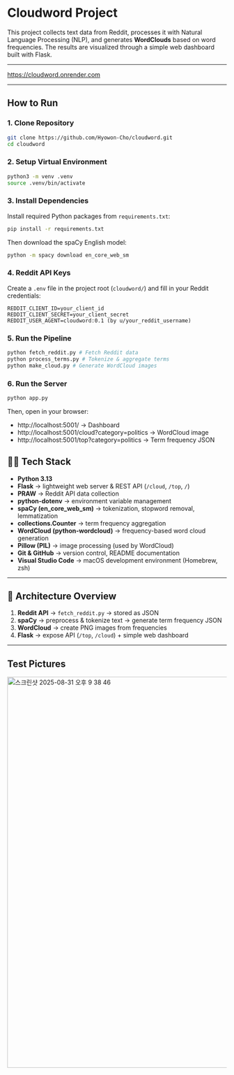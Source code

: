# Cloudword Project

This project collects text data from Reddit, processes it with Natural Language Processing (NLP), and generates **WordClouds** based on word frequencies. The results are visualized through a simple web dashboard built with Flask.

---

https://cloudword.onrender.com

---

## How to Run

### 1. Clone Repository
```bash
git clone https://github.com/Hyowon-Cho/cloudword.git
cd cloudword
```

### 2. Setup Virtual Environment
```bash
python3 -m venv .venv
source .venv/bin/activate
```

### 3. Install Dependencies
Install required Python packages from `requirements.txt`:
```bash
pip install -r requirements.txt
```

Then download the spaCy English model:
```bash
python -m spacy download en_core_web_sm
```

### 4. Reddit API Keys
Create a `.env` file in the project root (`cloudword/`) and fill in your Reddit credentials:

```
REDDIT_CLIENT_ID=your_client_id
REDDIT_CLIENT_SECRET=your_client_secret
REDDIT_USER_AGENT=cloudword:0.1 (by u/your_reddit_username)
```

### 5. Run the Pipeline
```bash
python fetch_reddit.py # Fetch Reddit data
python process_terms.py # Tokenize & aggregate terms
python make_cloud.py # Generate WordCloud images
```

### 6. Run the Server
```bash
python app.py
```

Then, open in your browser:
- http://localhost:5001/ -> Dashboard  
- http://localhost:5001/cloud?category=politics -> WordCloud image  
- http://localhost:5001/top?category=politics -> Term frequency JSON  

## 🧑‍💻 Tech Stack

- **Python 3.13** 
- **Flask** -> lightweight web server & REST API (`/cloud`, `/top`, `/`)
- **PRAW** -> Reddit API data collection
- **python-dotenv** -> environment variable management
- **spaCy (en_core_web_sm)** -> tokenization, stopword removal, lemmatization
- **collections.Counter** -> term frequency aggregation
- **WordCloud (python-wordcloud)** -> frequency-based word cloud generation
- **Pillow (PIL)** -> image processing (used by WordCloud)
- **Git & GitHub** -> version control, README documentation
- **Visual Studio Code** -> macOS development environment (Homebrew, zsh)

---

## 🧩 Architecture Overview

1. **Reddit API** -> `fetch_reddit.py` -> stored as JSON  
2. **spaCy** -> preprocess & tokenize text -> generate term frequency JSON  
3. **WordCloud** -> create PNG images from frequencies  
4. **Flask** -> expose API (`/top`, `/cloud`) + simple web dashboard  

---

## Test Pictures

<img width="1512" height="895" alt="스크린샷 2025-08-31 오후 9 38 46" src="https://github.com/user-attachments/assets/060155e3-7f83-4b38-add6-7efeb31f3832" />
